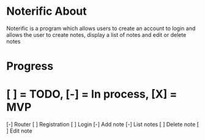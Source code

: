 # Noterific About
Noterific is a program which allows users to create an account
to login and allows the user to create notes,
display a list of notes and edit or delete notes

# Progress
# [ ] = TODO, [-] = In process, [X] = MVP
[-] Router
[ ] Registration
[ ] Login
[-] Add note
[-] List notes
[ ] Delete note
[ ] Edit note
